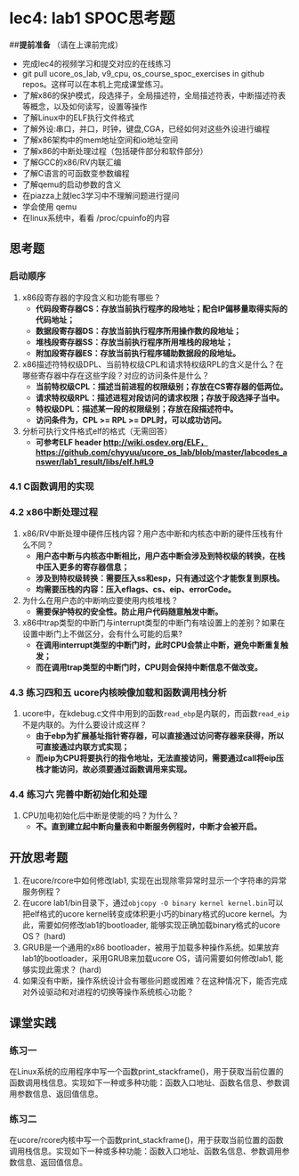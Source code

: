 # lec4: lab1 SPOC思考题

##**提前准备**
（请在上课前完成）

 - 完成lec4的视频学习和提交对应的在线练习
 - git pull ucore_os_lab, v9_cpu, os_course_spoc_exercises in github repos。这样可以在本机上完成课堂练习。
 - 了解x86的保护模式，段选择子，全局描述符，全局描述符表，中断描述符表等概念，以及如何读写，设置等操作
 - 了解Linux中的ELF执行文件格式
 - 了解外设:串口，并口，时钟，键盘,CGA，已经如何对这些外设进行编程
 - 了解x86架构中的mem地址空间和io地址空间
 - 了解x86的中断处理过程（包括硬件部分和软件部分）
 - 了解GCC的x86/RV内联汇编
 - 了解C语言的可函数变参数编程
 - 了解qemu的启动参数的含义
 - 在piazza上就lec3学习中不理解问题进行提问
 - 学会使用 qemu
 - 在linux系统中，看看 /proc/cpuinfo的内容

## 思考题

### 启动顺序

1. x86段寄存器的字段含义和功能有哪些？
   - **代码段寄存器CS：存放当前执行程序的段地址；配合IP偏移量取得实际的代码地址；**
   - **数据段寄存器DS：存放当前执行程序所用操作数的段地址；**
   - **堆栈段寄存器SS：存放当前执行程序所用堆栈的段地址；**
   - **附加段寄存器ES：存放当前执行程序辅助数据段的段地址。**
2. x86描述符特权级DPL、当前特权级CPL和请求特权级RPL的含义是什么？在哪些寄存器中存在这些字段？对应的访问条件是什么？
   - **当前特权级CPL：描述当前进程的权限级别；存放在CS寄存器的低两位。**
   - **请求特权级RPL：描述进程对段访问的请求权限；存放于段选择子当中。**
   - **特权级DPL：描述某一段的权限级别；存放在段描述符中。**
   - **访问条件为，CPL >= RPL >= DPL时，可以成功访问。**
3. 分析可执行文件格式elf的格式（无需回答）
   - **可参考ELF header http://wiki.osdev.org/ELF，https://github.com/chyyuu/ucore_os_lab/blob/master/labcodes_answer/lab1_result/libs/elf.h#L9**

### 4.1 C函数调用的实现

### 4.2 x86中断处理过程

1. x86/RV中断处理中硬件压栈内容？用户态中断和内核态中断的硬件压栈有什么不同？
   - **用户态中断与内核态中断相比，用户态中断会涉及到特权级的转换，在栈中压入更多的寄存器信息；**
   - **涉及到特权级转换：需要压入ss和esp，只有通过这个才能恢复到原栈。**
   - **均需要压栈的内容：压入eflags、cs、eip、errorCode。**
2. 为什么在用户态的中断响应要使用内核堆栈？
   - **需要保护特权的安全性。防止用户代码随意触发中断。**
3. x86中trap类型的中断门与interrupt类型的中断门有啥设置上的差别？如果在设置中断门上不做区分，会有什么可能的后果?
   - **在调用interrupt类型的中断门时，此时CPU会禁止中断，避免中断重复触发；**
   - **而在调用trap类型的中断门时，CPU则会保持中断信息不做改变。**

### 4.3 练习四和五 ucore内核映像加载和函数调用栈分析

1. ucore中，在kdebug.c文件中用到的函数`read_ebp`是内联的，而函数`read_eip`不是内联的。为什么要设计成这样？
   - **由于ebp为扩展基址指针寄存器，可以直接通过访问寄存器来获得，所以可直接通过内联方式实现；**
   - **而eip为CPU将要执行的指令地址，无法直接访问，需要通过call将eip压栈才能访问，故必须要通过函数调用来实现。**

### 4.4 练习六 完善中断初始化和处理

1. CPU加电初始化后中断是使能的吗？为什么？
   - **不。直到建立起中断向量表和中断服务例程时，中断才会被开启。**

## 开放思考题

1. 在ucore/rcore中如何修改lab1, 实现在出现除零异常时显示一个字符串的异常服务例程？
2. 在ucore lab1/bin目录下，通过`objcopy -O binary kernel kernel.bin`可以把elf格式的ucore kernel转变成体积更小巧的binary格式的ucore kernel。为此，需要如何修改lab1的bootloader, 能够实现正确加载binary格式的ucore OS？ (hard)
3. GRUB是一个通用的x86 bootloader，被用于加载多种操作系统。如果放弃lab1的bootloader，采用GRUB来加载ucore OS，请问需要如何修改lab1, 能够实现此需求？ (hard)
4. 如果没有中断，操作系统设计会有哪些问题或困难？在这种情况下，能否完成对外设驱动和对进程的切换等操作系统核心功能？

## 课堂实践
### 练习一
在Linux系统的应用程序中写一个函数print_stackframe()，用于获取当前位置的函数调用栈信息。实现如下一种或多种功能：函数入口地址、函数名信息、参数调用参数信息、返回值信息。

### 练习二
在ucore/rcore内核中写一个函数print_stackframe()，用于获取当前位置的函数调用栈信息。实现如下一种或多种功能：函数入口地址、函数名信息、参数调用参数信息、返回值信息。
